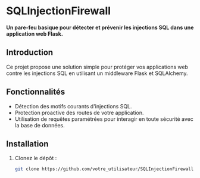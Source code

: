 # SQLInjectionFirewall

**Un pare-feu basique pour détecter et prévenir les injections SQL dans une application web Flask.**

## Introduction

Ce projet propose une solution simple pour protéger vos applications web contre les injections SQL en utilisant un middleware Flask et SQLAlchemy.

## Fonctionnalités

- Détection des motifs courants d'injections SQL.
- Protection proactive des routes de votre application.
- Utilisation de requêtes paramétrées pour interagir en toute sécurité avec la base de données.

## Installation

1. Clonez le dépôt :

   ```sh
   git clone https://github.com/votre_utilisateur/SQLInjectionFirewall.git
